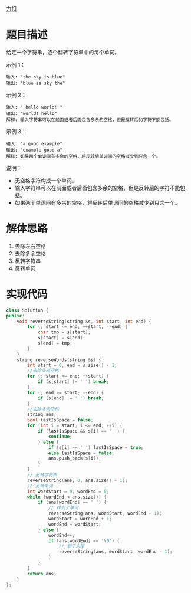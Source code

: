 [力扣](https://leetcode-cn.com/problems/reverse-words-in-a-string/)

# 题目描述

给定一个字符串，逐个翻转字符串中的每个单词。

示例 1：

```
输入: "the sky is blue"
输出: "blue is sky the"
```

示例 2：

```
输入: " hello world! "
输出: "world! hello"
解释: 输入字符串可以在前面或者后面包含多余的空格，但是反转后的字符不能包括。
```

示例 3：

```
输入: "a good example"
输出: "example good a"
解释: 如果两个单词间有多余的空格，将反转后单词间的空格减少到只含一个。
```

说明：

- 无空格字符构成一个单词。
- 输入字符串可以在前面或者后面包含多余的空格，但是反转后的字符不能包括。
- 如果两个单词间有多余的空格，将反转后单词间的空格减少到只含一个。

# 解体思路

1. 去除左右空格
2. 去除多余空格
3. 反转字符串
4. 反转单词

# 实现代码

```cpp
class Solution {
public:
    void reverseString(string &s, int start, int end) {
        for (; start <= end; ++start, --end) {
            char tmp = s[start];
            s[start] = s[end];
            s[end] = tmp;
        }
    }
    string reverseWords(string &s) {
        int start = 0, end = s.size() - 1;
        //去除头部空格
        for (; start <= end; ++start) {
            if (s[start] != ' ') break;
        }
        for (; end >= start; --end) {
            if (s[end] != ' ') break;
        }
        //去除多余空格
        string ans;
        bool lastIsSpace = false;
        for (int i = start; i <= end; ++i) {
            if (lastIsSpace && s[i] == ' ') {
                continue;
            } else {
                if (s[i] == ' ') lastIsSpace = true;
                else lastIsSpace = false;
                ans.push_back(s[i]);
            }
        }
        // 反转字符串
        reverseString(ans, 0, ans.size() - 1);
        // 反转单词
        int wordStart = 0, wordEnd = 0;
        while (wordEnd < ans.size()) {
            if (ans[wordEnd] == ' ') {
                // 找到了单词
                reverseString(ans, wordStart, wordEnd - 1);
                wordStart = wordEnd + 1;
                wordEnd = wordStart;
            } else {
                wordEnd++;
                if (ans[wordEnd] == '\0') {
                    // 到了末尾
                    reverseString(ans, wordStart, wordEnd - 1);
                }
            }
        }
        return ans;
    }
};
```
